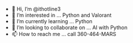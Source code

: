 - 👋 Hi, I’m @ithotline3
- 👀 I’m interested in ... Python and Valorant
- 🌱 I’m currently learning ... Python
- 💞️ I’m looking to collaborate on ... AI with Python
- 📫 How to reach me ... call 360-464-MARS

<!---
ithotline3/ithotline3 is a ✨ special ✨ repository because its `README.md` (this file) appears on your GitHub profile.
You can click the Preview link to take a look at your changes.
--->
